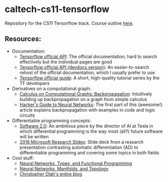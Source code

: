 # caltech-cs11-tensorflow
Repository for the CS11 Tensorflow track. Course outline [here](https://docs.google.com/document/d/1TSouogmnP0fgxwrlOyasWnNaG0aKX3i9tmuzZKjct1Y/edit?usp=sharing).

Resources:
-
 - Documentation:
   - [Tensorflow official API](https://www.tensorflow.org/api_docs/python/): The official documentation; hard to search effectively but the individual pages are good
   - [Tensorflow official API (devdocs version)](https://devdocs.io/tensorflow~python/): An easier-to-search rehost of the official documentation, which I usually prefer to use
   - [Tensorflow official guide](https://www.tensorflow.org/guide/): A short, high-quality tutorial series by the TF developers
 - Derivatives on a computational graph:
   - [Calculus on Computational Graphs: Backpropagation](https://colah.github.io/posts/2015-08-Backprop/): Intuitively building up backpropagation on a graph from simple calculus
   - [Hacker's Guide to Neural Networks](https://karpathy.github.io/neuralnets/): The first part of this (awesome!) article explains backpropagation with examples in code and logic circuits
 - Differentiable programming concepts:
   - [Software 2.0](https://medium.com/@karpathy/software-2-0-a64152b37c35): An ambitious piece by the director of AI at Tesla in which differential programming is the way most (all?) future software will be written
   - [2016 Microsoft Research Slides](http://www.cs.nuim.ie/~gunes/files/Baydin-MSR-Slides-20160201.pdf): Slide deck from a research presentation contrasting automatic differentiation (AD) to differentiable programming and covering some topics in both fields
 - Cool stuff:
   - [Neural Networks, Types, and Functional Programming](https://colah.github.io/posts/2015-09-NN-Types-FP/)
   - [Neural Networks, Manifolds, and Topology](https://colah.github.io/posts/2014-03-NN-Manifolds-Topology/)
   - [Christopher Olah's entire blog](https://colah.github.io/)
